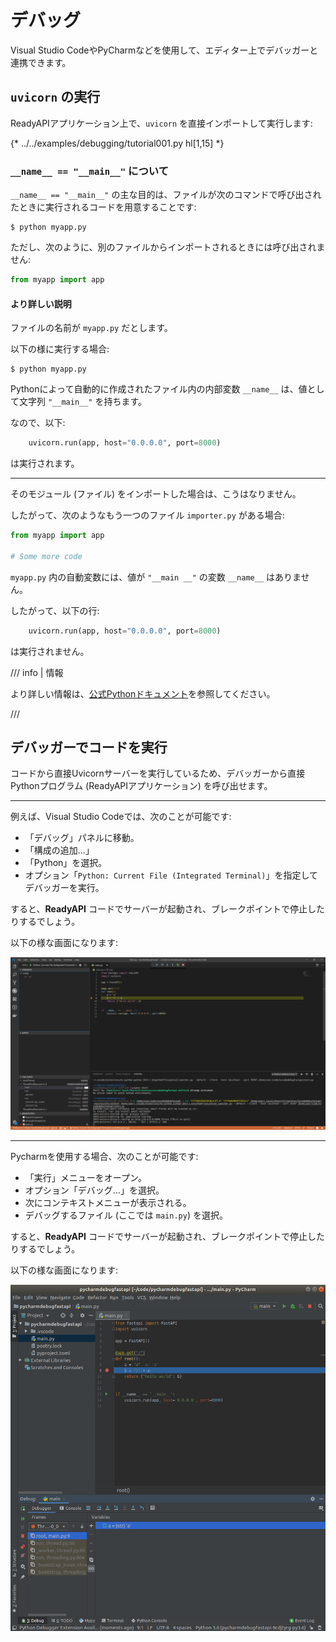# デバッグ

Visual Studio CodeやPyCharmなどを使用して、エディター上でデバッガーと連携できます。

## `uvicorn` の実行

ReadyAPIアプリケーション上で、`uvicorn` を直接インポートして実行します:

{* ../../examples/debugging/tutorial001.py hl[1,15] *}

### `__name__ == "__main__"` について

`__name__ == "__main__"` の主な目的は、ファイルが次のコマンドで呼び出されたときに実行されるコードを用意することです:

<div class="termy">

```console
$ python myapp.py
```

</div>

ただし、次のように、別のファイルからインポートされるときには呼び出されません:

```Python
from myapp import app
```

#### より詳しい説明

ファイルの名前が `myapp.py` だとします。

以下の様に実行する場合:

<div class="termy">

```console
$ python myapp.py
```

</div>

Pythonによって自動的に作成されたファイル内の内部変数 `__name__` は、値として文字列 `"__main__"` を持ちます。

なので、以下:

```Python
    uvicorn.run(app, host="0.0.0.0", port=8000)
```

は実行されます。

---

そのモジュール (ファイル) をインポートした場合は、こうはなりません。

したがって、次のようなもう一つのファイル `importer.py` がある場合:

```Python
from myapp import app

# Some more code
```

`myapp.py` 内の自動変数には、値が `"__main __"` の変数 `__name__` はありません。

したがって、以下の行:

```Python
    uvicorn.run(app, host="0.0.0.0", port=8000)
```

は実行されません。

/// info | 情報

より詳しい情報は、<a href="https://docs.python.org/3/library/__main__.html" class="external-link" target="_blank">公式Pythonドキュメント</a>を参照してください。

///

## デバッガーでコードを実行

コードから直接Uvicornサーバーを実行しているため、デバッガーから直接Pythonプログラム (ReadyAPIアプリケーション) を呼び出せます。

---

例えば、Visual Studio Codeでは、次のことが可能です:

* 「デバッグ」パネルに移動。
* 「構成の追加...」
* 「Python」を選択。
* オプション「`Python: Current File (Integrated Terminal)`」を指定してデバッガーを実行。

すると、**ReadyAPI** コードでサーバーが起動され、ブレークポイントで停止したりするでしょう。

以下の様な画面になります:

<img src="/img/tutorial/debugging/image01.png">

---

Pycharmを使用する場合、次のことが可能です:

* 「実行」メニューをオープン。
* オプション「デバッグ...」を選択。
* 次にコンテキストメニューが表示される。
* デバッグするファイル (ここでは `main.py`) を選択。

すると、**ReadyAPI** コードでサーバーが起動され、ブレークポイントで停止したりするでしょう。

以下の様な画面になります:

<img src="/img/tutorial/debugging/image02.png">
